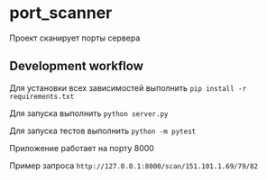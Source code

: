 # port_scanner
Проект сканирует порты сервера

## Development workflow

Для установки всех зависимостей выполнить `pip install -r requirements.txt`

Для запуска выполнить `python server.py`

Для запуска тестов выполнить `python -m pytest`

Приложение работает на порту 8000 

Пример запроса `http://127.0.0.1:8000/scan/151.101.1.69/79/82`
